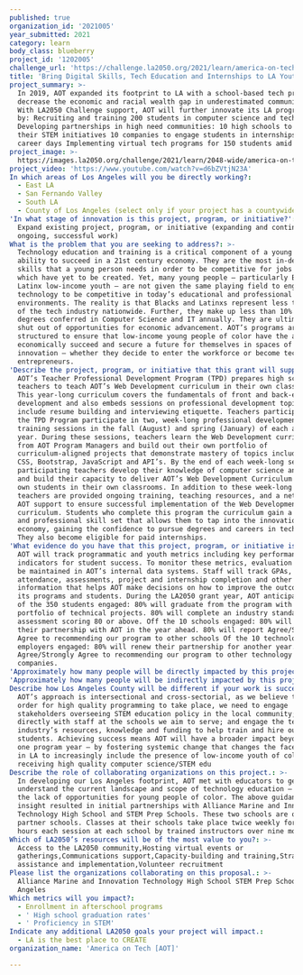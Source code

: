 ```yaml
---
published: true
organization_id: '2021005'
year_submitted: 2021
category: learn
body_class: blueberry
project_id: '1202005'
challenge_url: 'https://challenge.la2050.org/2021/learn/america-on-tech-[aot]/'
title: 'Bring Digital Skills, Tech Education and Internships to LA Youth'
project_summary: >-
  In 2019, AOT expanded its footprint to LA with a school-based tech program to
  decrease the economic and racial wealth gap in underestimated communities.
  With LA2050 Challenge support, AOT will further innovate its LA programming
  by: Recruiting and training 200 students in computer science and technology
  Developing partnerships in high need communities: 10 high schools to advance
  their STEM initiatives 10 companies to engage students in internships and/or
  career days Implementing virtual tech programs for 150 students amid COVID-19.
project_image: >-
  https://images.la2050.org/challenge/2021/learn/2048-wide/america-on-tech-[aot].jpg
project_video: 'https://www.youtube.com/watch?v=d6bZVtjN23A'
In which areas of Los Angeles will you be directly working?:
  - East LA
  - San Fernando Valley
  - South LA
  - County of Los Angeles (select only if your project has a countywide benefit)
'In what stage of innovation is this project, program, or initiative?': >-
  Expand existing project, program, or initiative (expanding and continuing
  ongoing, successful work)
What is the problem that you are seeking to address?: >-
  Technology education and training is a critical component of a young person’s
  ability to succeed in a 21st century economy. They are the most in-demand
  skills that a young person needs in order to be competitive for jobs – many of
  which have yet to be created. Yet, many young people – particularly Black and
  Latinx low-income youth – are not given the same playing field to engage with
  technology to be competitive in today’s educational and professional
  environments. The reality is that Blacks and Latinxs represent less than 18%
  of the tech industry nationwide. Further, they make up less than 10% of
  degrees conferred in Computer Science and IT annually. They are ultimately
  shut out of opportunities for economic advancement. AOT’s programs are
  structured to ensure that low-income young people of color have the ability to
  economically succeed and secure a future for themselves in spaces of
  innovation – whether they decide to enter the workforce or become technology
  entrepreneurs.
'Describe the project, program, or initiative that this grant will support to address the problem identified.': >-
  AOT’s Teacher Professional Development Program (TPD) prepares high school
  teachers to teach AOT’s Web Development curriculum in their own classrooms.
  This year-long curriculum covers the fundamentals of front and back-end web
  development and also embeds sessions on professional development topics that
  include resume building and interviewing etiquette. Teachers participating in
  the TPD Program participate in two, week-long professional development
  training sessions in the fall (August) and spring (January) of each academic
  year. During these sessions, teachers learn the Web Development curriculum
  from AOT Program Managers and build out their own portfolio of
  curriculum-aligned projects that demonstrate mastery of topics including HTML,
  CSS, Bootstrap, JavaScript and API’s. By the end of each week-long session,
  participating teachers develop their knowledge of computer science and coding
  and build their capacity to deliver AOT’s Web Development Curriculum to their
  own students in their own classrooms. In addition to these week-long sessions,
  teachers are provided ongoing training, teaching resources, and a network of
  AOT support to ensure successful implementation of the Web Development
  curriculum. Students who complete this program the curriculum gain a technical
  and professional skill set that allows them to tap into the innovation
  economy, gaining the confidence to pursue degrees and careers in technology.
  They also become eligible for paid internships.
'What evidence do you have that this project, program, or initiative is or will be successful, and how will you define and measure success?': >-
  AOT will track programmatic and youth metrics including key performance
  indicators for student success. To monitor these metrics, evaluation data will
  be maintained in AOT’s internal data systems. Staff will track GPAs,
  attendance, assessments, project and internship completion and other
  information that helps AOT make decisions on how to improve the outcomes of
  its programs and students. During the LA2050 grant year, AOT anticipates that
  of the 350 students engaged: 80% will graduate from the program with a
  portfolio of technical projects. 80% will complete an industry standard
  assessment scoring 80 or above. Off the 10 schools engaged: 80% will renew
  their partnership with AOT in the year ahead. 80% will report Agree/Strongly
  Agree to recommending our program to other schools Of the 10 technology
  employers engaged: 80% will renew their partnership for another year. 80% will
  Agree/Strongly Agree to recommending our program to other technology
  companies.
'Approximately how many people will be directly impacted by this project, program, or initiative?': '300'
'Approximately how many people will be indirectly impacted by this project, program, or initiative?': '460'
Describe how Los Angeles County will be different if your work is successful.: >-
  AOT’s approach is intersectional and cross-sectorial, as we believe that in
  order for high quality programming to take place, we need to engage
  stakeholders overseeing STEM education policy in the local community; work
  directly with staff at the schools we aim to serve; and engage the technology
  industry’s resources, knowledge and funding to help train and hire our
  students. Achieving success means AOT will have a broader impact beyond any
  one program year – by fostering systemic change that changes the face of tech
  in LA to increasingly include the presence of low-income youth of color
  receiving high quality computer science/STEM edu
Describe the role of collaborating organizations on this project.: >-
  In developing our Los Angeles footprint, AOT met with educators to genuinely
  understand the current landscape and scope of technology education – including
  the lack of opportunities for young people of color. The above guidance and
  insight resulted in initial partnerships with Alliance Marine and Innovation
  Technology High School and STEM Prep Schools. These two schools are our
  partner schools. Classes at their schools take place twice weekly for 2.5
  hours each session at each school by trained instructors over nine months.
Which of LA2050’s resources will be of the most value to you?: >-
  Access to the LA2050 community,Hosting virtual events or
  gatherings,Communications support,Capacity-building and training,Strategy
  assistance and implementation,Volunteer recruitment
Please list the organizations collaborating on this proposal.: >-
  Alliance Marine and Innovation Technology High School STEM Prep Schools in Los
  Angeles
Which metrics will you impact?:
  - Enrollment in afterschool programs
  - ' High school graduation rates'
  - ' Proficiency in STEM'
Indicate any additional LA2050 goals your project will impact.:
  - LA is the best place to CREATE
organization_name: 'America on Tech [AOT]'

---
```

